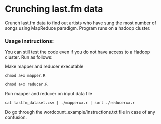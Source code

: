 # Crunching last.fm data

Crunch last.fm data to find out artists who have sung the most number of songs using MapReduce paradigm. Program runs on a hadoop cluster. 

### Usage instructions: 
You can still test the code even if you do not have access to a Hadoop cluster. Run as follows: 

Make mapper and reducer executable

`chmod a+x mapper.R`

`chmod a+x reducer.R`

Run mapper and reducer on input data file

`cat lastfm_dataset.csv | ./mapperxx.r | sort ./reducerxx.r`

Do go through the wordcount_example/instructions.txt file in case of any confusion.
